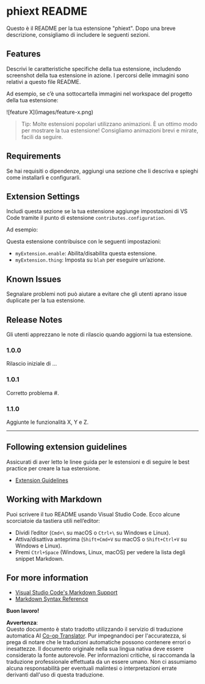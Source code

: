 <!--
CO_OP_TRANSLATOR_METADATA:
{
  "original_hash": "63e2d8f5b452d7842ae393f19ad812c5",
  "translation_date": "2025-05-09T05:27:36+00:00",
  "source_file": "code/09.UpdateSamples/Aug/vscode/phiext/README.md",
  "language_code": "it"
}
-->
# phiext README

Questo è il README per la tua estensione "phiext". Dopo una breve descrizione, consigliamo di includere le seguenti sezioni.

## Features

Descrivi le caratteristiche specifiche della tua estensione, includendo screenshot della tua estensione in azione. I percorsi delle immagini sono relativi a questo file README.

Ad esempio, se c’è una sottocartella immagini nel workspace del progetto della tua estensione:

\!\[feature X\]\(images/feature-x.png\)

> Tip: Molte estensioni popolari utilizzano animazioni. È un ottimo modo per mostrare la tua estensione! Consigliamo animazioni brevi e mirate, facili da seguire.

## Requirements

Se hai requisiti o dipendenze, aggiungi una sezione che li descriva e spieghi come installarli e configurarli.

## Extension Settings

Includi questa sezione se la tua estensione aggiunge impostazioni di VS Code tramite il punto di estensione `contributes.configuration`.

Ad esempio:

Questa estensione contribuisce con le seguenti impostazioni:

* `myExtension.enable`: Abilita/disabilita questa estensione.
* `myExtension.thing`: Imposta su `blah` per eseguire un’azione.

## Known Issues

Segnalare problemi noti può aiutare a evitare che gli utenti aprano issue duplicate per la tua estensione.

## Release Notes

Gli utenti apprezzano le note di rilascio quando aggiorni la tua estensione.

### 1.0.0

Rilascio iniziale di ...

### 1.0.1

Corretto problema #.

### 1.1.0

Aggiunte le funzionalità X, Y e Z.

---

## Following extension guidelines

Assicurati di aver letto le linee guida per le estensioni e di seguire le best practice per creare la tua estensione.

* [Extension Guidelines](https://code.visualstudio.com/api/references/extension-guidelines)

## Working with Markdown

Puoi scrivere il tuo README usando Visual Studio Code. Ecco alcune scorciatoie da tastiera utili nell’editor:

* Dividi l’editor (`Cmd+\` su macOS o `Ctrl+\` su Windows e Linux).
* Attiva/disattiva anteprima (`Shift+Cmd+V` su macOS o `Shift+Ctrl+V` su Windows e Linux).
* Premi `Ctrl+Space` (Windows, Linux, macOS) per vedere la lista degli snippet Markdown.

## For more information

* [Visual Studio Code's Markdown Support](http://code.visualstudio.com/docs/languages/markdown)
* [Markdown Syntax Reference](https://help.github.com/articles/markdown-basics/)

**Buon lavoro!**

**Avvertenza**:  
Questo documento è stato tradotto utilizzando il servizio di traduzione automatica AI [Co-op Translator](https://github.com/Azure/co-op-translator). Pur impegnandoci per l'accuratezza, si prega di notare che le traduzioni automatiche possono contenere errori o inesattezze. Il documento originale nella sua lingua nativa deve essere considerato la fonte autorevole. Per informazioni critiche, si raccomanda la traduzione professionale effettuata da un essere umano. Non ci assumiamo alcuna responsabilità per eventuali malintesi o interpretazioni errate derivanti dall'uso di questa traduzione.